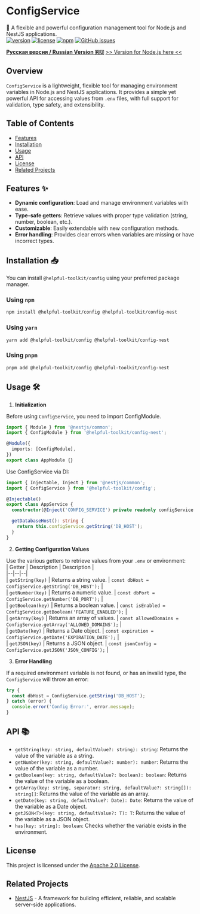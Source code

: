 


# ConfigService
🚀 A flexible and powerful configuration management tool for Node.js and NestJS applications.    
[![version](https://img.shields.io/npm/v/@helpful-toolkit/config)](https://www.npmjs.com/package/@helpful-toolkit/config) [![license](https://img.shields.io/npm/l/@helpful-toolkit/config)](https://opensource.org/licenses/Apache-2.0) [![npm](https://img.shields.io/npm/dt/@helpful-toolkit/config)](https://www.npmjs.com/package/@helpful-toolkit/config) [![GitHub issues](https://img.shields.io/github/issues/helpful-toolkit/config)](https://github.com/helpful-toolkit/config/issues)

**[Русская версия / Russian Version 🇷🇺](./README_ru.md)**
[>> Version for Node.js here <<](https://github.com/HotsHom/helpful-toolkit/tree/main/packages/config)

## Overview

`ConfigService` is a lightweight, flexible tool for managing environment variables in Node.js and NestJS applications. It provides a simple yet powerful API for accessing values from `.env` files, with full support for validation, type safety, and extensibility.

## Table of Contents

- [Features](#features--✨)
- [Installation](#installation--📥)
- [Usage](#usage--🛠)
- [API](#api--📚)
- [License](#license)
- [Related Projects](#related-projects)

## Features  ✨

- **Dynamic configuration**: Load and manage environment variables with ease.
- **Type-safe getters**: Retrieve values with proper type validation (string, number, boolean, etc.).
- **Customizable**: Easily extendable with new configuration methods.
- **Error handling**: Provides clear errors when variables are missing or have incorrect types.

## Installation  📥

You can install `@helpful-toolkit/config` using your preferred package manager.
### Using `npm`

```bash 
npm install @helpful-toolkit/config @helpful-toolkit/config-nest    
```  
### Using `yarn`

```bash 
yarn add @helpful-toolkit/config @helpful-toolkit/config-nest  
```  

### Using `pnpm`

```bash 
pnpm add @helpful-toolkit/config @helpful-toolkit/config-nest    
```   
## Usage  🛠

1. **Initialization**

Before using `ConfigService`, you need to import ConfigModule.

```typescript 
import { Module } from '@nestjs/common';
import { ConfigModule } from '@helpful-toolkit/config-nest';

@Module({
  imports: [ConfigModule],
})
export class AppModule {}
```   
Use ConfigService via DI:
```typescript
import { Injectable, Inject } from '@nestjs/common';
import { ConfigService } from '@helpful-toolkit/config';

@Injectable()
export class AppService {
  constructor(@Inject('CONFIG_SERVICE') private readonly configService: typeof ConfigService) {}

  getDatabaseHost(): string {
    return this.configService.getString('DB_HOST');
  }
}
```
2. **Getting Configuration Values**

Use the various getters to retrieve values from your `.env` or environment:    
| Getter | Description | Description |  
|--|--|--|  
| `getString(key)` | Returns a string value. | `const dbHost = ConfigService.getString('DB_HOST');` |  
| `getNumber(key)` | Returns a numeric value. | `const dbPort = ConfigService.getNumber('DB_PORT');` |  
| `getBoolean(key)` | Returns a boolean value. | `const isEnabled = ConfigService.getBoolean('FEATURE_ENABLED');` |  
| `getArray(key)` | Returns an array of values. | `const allowedDomains = ConfigService.getArray('ALLOWED_DOMAINS');` |  
| `getDate(key)` | Returns a Date object. | `const expiration = ConfigService.getDate('EXPIRATION_DATE');` |  
| `getJSON(key)` | Returns a JSON object. | `const jsonConfig = ConfigService.getJSON('JSON_CONFIG');` |


3. **Error Handling**

If a required environment variable is not found, or has an invalid type, the `ConfigService` will throw an error:

```typescript 
try {  
  const dbHost = ConfigService.getString('DB_HOST');  
} catch (error) {  
  console.error('Config Error:', error.message);  
}  
```   
## API  📚

- `getString(key: string, defaultValue?: string): string`: Returns the value of the variable as a string.
- `getNumber(key: string, defaultValue?: number): number`: Returns the value of the variable as a number.
- `getBoolean(key: string, defaultValue?: boolean): boolean`: Returns the value of the variable as a boolean.
- `getArray(key: string, separator: string, defaultValue?: string[]): string[]`: Returns the value of the variable as an array.
- `getDate(key: string, defaultValue?: Date): Date`: Returns the value of the variable as a Date object.
- `getJSON<T>(key: string, defaultValue?: T): T`: Returns the value of the variable as a JSON object.
- `has(key: string): boolean`: Checks whether the variable exists in the environment.

## License

This project is licensed under the [Apache 2.0 License](https://opensource.org/licenses/Apache-2.0).

## Related Projects

- [NestJS](https://nestjs.com/) - A framework for building efficient, reliable, and scalable server-side applications.
